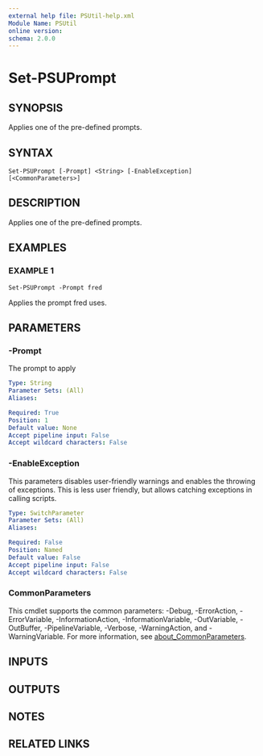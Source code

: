 ```yaml
---
external help file: PSUtil-help.xml
Module Name: PSUtil
online version:
schema: 2.0.0
---
```


# Set-PSUPrompt

## SYNOPSIS
Applies one of the pre-defined prompts.

## SYNTAX

```
Set-PSUPrompt [-Prompt] <String> [-EnableException] [<CommonParameters>]
```

## DESCRIPTION
Applies one of the pre-defined prompts.

## EXAMPLES

### EXAMPLE 1
```
Set-PSUPrompt -Prompt fred
```

Applies the prompt fred uses.

## PARAMETERS

### -Prompt
The prompt to apply

```yaml
Type: String
Parameter Sets: (All)
Aliases:

Required: True
Position: 1
Default value: None
Accept pipeline input: False
Accept wildcard characters: False
```

### -EnableException
This parameters disables user-friendly warnings and enables the throwing of exceptions.
This is less user friendly, but allows catching exceptions in calling scripts.

```yaml
Type: SwitchParameter
Parameter Sets: (All)
Aliases:

Required: False
Position: Named
Default value: False
Accept pipeline input: False
Accept wildcard characters: False
```

### CommonParameters
This cmdlet supports the common parameters: -Debug, -ErrorAction, -ErrorVariable, -InformationAction, -InformationVariable, -OutVariable, -OutBuffer, -PipelineVariable, -Verbose, -WarningAction, and -WarningVariable. For more information, see [about_CommonParameters](http://go.microsoft.com/fwlink/?LinkID=113216).

## INPUTS

## OUTPUTS

## NOTES

## RELATED LINKS
